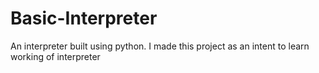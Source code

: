 # Basic-Interpreter
An interpreter built using python. I made this project as an intent to learn working of interpreter
